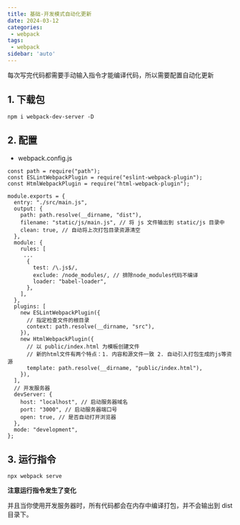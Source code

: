 ```yaml
---
title: 基础-开发模式自动化更新
date: 2024-03-12
categories: 
 - webpack
tags:
 - webpack
sidebar: 'auto'
---
```


每次写完代码都需要手动输入指令才能编译代码，所以需要配置自动化更新

## 1. 下载包

```:no-line-numbers
npm i webpack-dev-server -D
```

## 2. 配置

- webpack.config.js

```js{34-38}
const path = require("path");
const ESLintWebpackPlugin = require("eslint-webpack-plugin");
const HtmlWebpackPlugin = require("html-webpack-plugin");

module.exports = {
  entry: "./src/main.js",
  output: {
    path: path.resolve(__dirname, "dist"),
    filename: "static/js/main.js", // 将 js 文件输出到 static/js 目录中
    clean: true, // 自动将上次打包目录资源清空
  },
  module: {
    rules: [
     ...
      {
        test: /\.js$/,
        exclude: /node_modules/, // 排除node_modules代码不编译
        loader: "babel-loader",
      },
    ],
  },
  plugins: [
    new ESLintWebpackPlugin({
      // 指定检查文件的根目录
      context: path.resolve(__dirname, "src"),
    }),
    new HtmlWebpackPlugin({
      // 以 public/index.html 为模板创建文件
      // 新的html文件有两个特点：1. 内容和源文件一致 2. 自动引入打包生成的js等资源
      template: path.resolve(__dirname, "public/index.html"),
    }),
  ],
  // 开发服务器
  devServer: {
    host: "localhost", // 启动服务器域名
    port: "3000", // 启动服务器端口号
    open: true, // 是否自动打开浏览器
  },
  mode: "development",
};
```

## 3. 运行指令

```:no-line-numbers
npx webpack serve
```

**注意运行指令发生了变化**

并且当你使用开发服务器时，所有代码都会在内存中编译打包，并不会输出到 dist 目录下。
